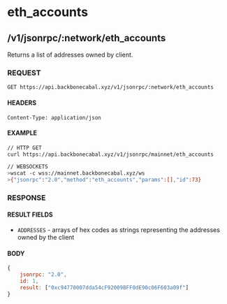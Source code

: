 # eth_accounts

## /v1/jsonrpc/:network/eth_accounts

Returns a list of addresses owned by client.

### REQUEST

`GET https://api.backbonecabal.xyz/v1/jsonrpc/:network/eth_accounts`

#### HEADERS

`Content-Type: application/json`

#### EXAMPLE

```bash
// HTTP GET
curl https://api.backbonecabal.xyz/v1/jsonrpc/mainnet/eth_accounts

// WEBSOCKETS
>wscat -c wss://mainnet.backbonecabal.xyz/ws
>{"jsonrpc":"2.0","method":"eth_accounts","params":[],"id":73}
```

### RESPONSE

#### RESULT FIELDS

- `ADDRESSES` - arrays of hex codes as strings representing the
  addresses owned by the client

#### BODY

```js
{
    jsonrpc: "2.0",
    id: 1,
    result: ["0xc94770007dda54cF92009BFF0dE90c06F603a09f"]
}
```

